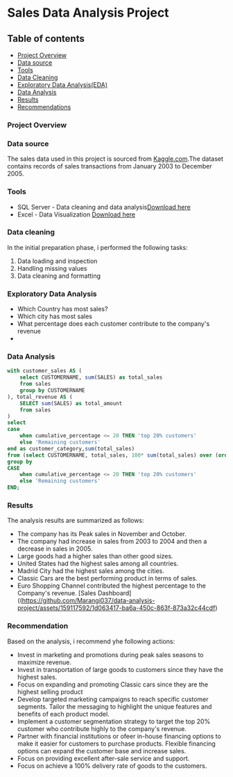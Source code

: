 # Sales Data Analysis Project

## Table of contents

- [Project Overview](#project-overview)
- [Data source](#data-source)
- [Tools](#tools)
- [Data Cleaning](#data-cleaning)
- [Exploratory Data Analysis(EDA)](#exploratory-data-analysis)
- [Data Analysis](data-analysis)
- [Results](#results)
- [Recommendations](#recommendation)


### Project Overview


### Data source
The sales data used in this project is sourced from [Kaggle.com](http://www.kaggle.com).The dataset contains records of sales transactions from January 2003 to December 2005.



### Tools

- SQL Server - Data cleaning and data analysis[Download here](http://www.SQLServer.com)
- Excel - Data Visualization [Download here](http://www.Excel.com)

### Data cleaning
In the initial preparation phase, i performed the following tasks:
1. Data loading and inspection
2. Handling missing values
3. Data cleaning and formatting 

### Exploratory Data Analysis
- Which Country has most sales?
- Which city has most sales
- What percentage does each customer contribute to the company's revenue
- 


### Data Analysis 

```SQL
with customer_sales AS (
    select CUSTOMERNAME, sum(SALES) as total_sales
    from sales
    group by CUSTOMERNAME
), total_revenue AS (
    SELECT sum(SALES) as total_amount
    from sales
)
select 
case 
    when cumulative_percentage <= 20 THEN 'top 20% customers'
    else 'Remaining customers'
end as customer_category,sum(total_sales)
from (select CUSTOMERNAME, total_sales, 100* sum(total_sales) over (order by total_sales desc)/(select total_amount from total_revenue)as cumulative_percentage from customer_sales) as subquery
group by
CASE 
    when cumulative_percentage <= 20 THEN 'top 20% customers'
    else 'Remaining customers'
END;
```
### Results
The analysis results are summarized as follows:
- The company has its Peak sales in November and October.
- The company had increase in sales from 2003 to 2004 and then a decrease in sales in 2005.
- Large goods had a higher sales than other good sizes.
- United States had the highest sales among all countries.
- Madrid City had the highest sales among the cities.
- Classic Cars are the best performing product in terms of sales.
- Euro Shopping Channel contributed the highest percentage to the Company's revenue.
   [Sales Dashboard]((https://github.com/Marangi037/data-analysis-project/assets/159117592/1d063417-ba6a-450c-863f-873a32c44cdf)


### Recommendation
Based on the analysis, i recommend yhe following actions:
- Invest in marketing and promotions during peak sales seasons to maximize revenue.
- Invest in transportation of large goods to customers since they have the highest sales.
- Focus on expanding and promoting Classic cars since they are the highest selling product
- Develop targeted marketing campaigns to reach specific customer segments. Tailor the messaging to highlight the unique features and benefits of each product model.
- Implement a customer segmentation strategy to target the top 20% customer who contribute highly to the company's revenue.
- Partner with financial institutions or ofeer in-house financing options to make it easier for customers to purchase products. Flexible financing options can expand the customer base and increase sales.
- Focus on providing excellent after-sale service and support.
- Focus on achieve a 100% delivery rate of goods to the customers.
 











